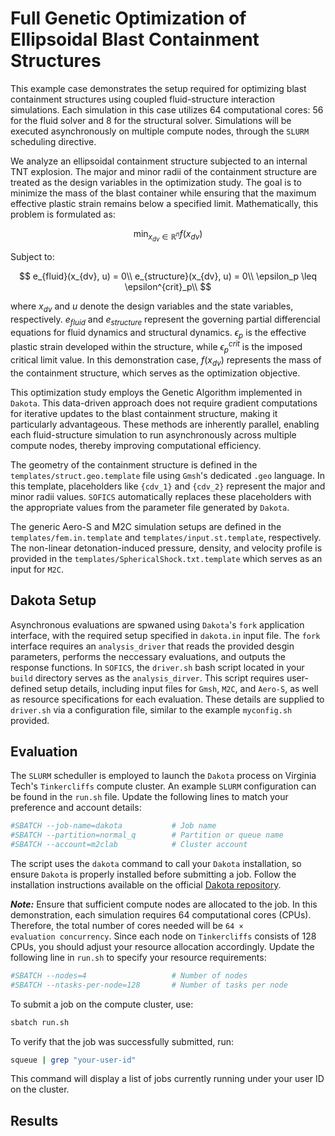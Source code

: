 # Full Genetic Optimization of Ellipsoidal Blast Containment Structures

This example case demonstrates the setup required for optimizing blast containment structures using coupled fluid-structure interaction simulations. Each simulation in this case utilizes 64 computational cores: 56 for the fluid solver and 8 for the structural solver. Simulations will be executed asynchronously on multiple compute nodes, through the `SLURM` scheduling directive.

We analyze an ellipsoidal containment structure subjected to an internal TNT explosion. The major and minor radii of the containment structure are treated as the design variables in the optimization study. The goal is to minimize the mass of the blast container while ensuring that the maximum effective plastic strain remains below a specified limit. Mathematically, this problem is formulated as:

$$
\min_{x_{dv} \in \mathbb{R}^n} f\big(x_{dv}\big)
$$

Subject to:

$$
e_{fluid}(x_{dv}, u) = 0\\
e_{structure}(x_{dv}, u) = 0\\
\epsilon_p \leq \epsilon^{crit}_p\\
$$

where $x_{dv}$ and $u$ denote the design variables and the state variables, respectively. $e_{fluid}$ and $e_{structure}$ represent the governing partial differencial equations for fluid dynamics and structural dynamics. $\epsilon_p$ is the effective plastic strain developed within the structure, while $\epsilon^{crit}_p$ is the imposed critical limit value. In this demonstration case, $f(x_{dv})$ represents the mass of the containment structure, which serves as the optimization objective.

This optimization study employs the Genetic Algorithm implemented in `Dakota`. This data-driven approach does not require gradient computations for iterative updates to the blast containment structure, making it particularly advantageous. These methods are inherently parallel, enabling each fluid-structure simulation to run asynchronously across multiple compute nodes, thereby improving computational efficiency.

The geometry of the containment structure is defined in the `templates/struct.geo.template` file using `Gmsh`'s dedicated `.geo` language. In this template, placeholders like `{cdv_1}` and `{cdv_2}` represent the major and minor radii values. `SOFICS` automatically replaces these placeholders with the appropriate values from the parameter file generated by `Dakota`.

The generic Aero-S and M2C simulation setups are defined in the `templates/fem.in.template` and `templates/input.st.template`, respectively. The non-linear detonation-induced pressure, density, and velocity profile is provided in the `templates/SphericalShock.txt.template` which serves as an input for `M2C`.

<!-- ## Structural simualtion setup -->

<!-- ## Fluid simulation setup -->

## Dakota Setup

Asynchronous evaluations are spwaned using `Dakota`'s `fork` application interface, with the required setup specified in `dakota.in` input file. The `fork` interface requires an `analysis_driver` that reads the provided desgin parameters, performs the neccessary evaluations, and outputs the response functions. In `SOFICS`, the `driver.sh` bash script located in your `build` directory serves as the `analysis_dirver`. This script requires user-defined setup details, including input files for `Gmsh`, `M2C`, and `Aero-S`, as well as resource specifications for each evaluation. These details are supplied to `driver.sh` via a configuration file, similar to the example `myconfig.sh` provided. 

<!-- The required parameters to be defined in this configuration file are listed below.

* Fluid simulation setup
    * ***M2C_INPUT***: Should be set to the name of the `M2C` input file that contains the configuration for the fluid simulation. The file must contain `under ConcurrentPrograms { under AeroS { FSIAlgorithm = ByAeroS; }}` which instructs `M2C` to treat the simulation as a coupled fluid-structure interaction simulation.
    * ***M2C_AUX***: Should be a colon-delimited list of additional files required by `M2C` for the fluid simulation, e.g., `file1:file2:file3`.
    * ***M2C_EXE***: Should be set to the path of your personal `M2C` executable. By default, `SOFICS` uses the locally packaged version of `M2C` if available; otherwise, an error will be raised.
    * ***M2C_SIZE***: Should be set to the number of computational cores allocated to `M2C` for each coupled fluid-structure interaction simulation.
* Structural simulation setup
    * ***AEROS_INPUT***: Should be set to the name of the `Aero-S` input file that contains the configuration for the structural simulation. The file must contain `EMBEDDED #` card, where `#` is replaced with the surface ID of the embedded or the wetted surface as defined in the `Gmsh` input file. This card instructs `Aero-S` to treat the simulation as a coupled fluid-structure interaction simulation.
    * ***AEROS_EXE***: Should be set to the path of your personal `Aero-S` executable. By default, `SOFICS` uses the locally packaged version of `Aero-S` if available; otherwise, an error will be raised.
    * ***AEROS_SIZE***: Should be set to the number of computational cores allocated to `Aero-S` for each coupled fluid-structure interaction simulation.
* Finite-element meshing setup
    * ***GMSH_INPUT***: Should be set to the name of the `Gmsh` input file that defines the procedure for building and meshing the structural geometry. The continuous design variables provided by `Dakota` can be used in this file by wrapping the variable name in `{}`. `SOFICS` uses the default variable names, where continuous design variables follow the pattern `cdv_i`, and continuous state variables follow `csv_i`.
    * ***GMSH_EXE***: Should be set to the path of your personal `Gmsh` executable. If `Gmsh` is installed correctly, this variable can simply be `GMSH_EXE=gmsh`.
* Miscellaneous
    * ***TEMPLATE_DIR***: Should be the name of the directory where you store all the input file templates, if you choose to organize them in one location. By default, `SOFICS` uses the directory from which the `Dakota` job is launched.
    * ***EVALUATION_CONCURRENCY***: Should reflect the evaluation concurrency specified in the `Dakota` input file. -->

## Evaluation

The `SLURM` scheduller is employed to launch the `Dakota` process on Virginia Tech's `Tinkercliffs` compute cluster. An example `SLURM` configuration can be found in the `run.sh` file. Update the following lines to match your preference and account details:

```sh
#SBATCH --job-name=dakota           # Job name
#SBATCH --partition=normal_q        # Partition or queue name
#SBATCH --account=m2clab            # Cluster account
```

The script uses the `dakota` command to call your `Dakota` installation, so ensure `Dakota` is properly installed before submitting a job. Follow the installation instructions available on the official [Dakota repository](https://github.com/snl-dakota/dakota?tab=coc-ov-file).

***Note:*** Ensure that sufficient compute nodes are allocated to the job. In this demonstration, each simulation requires 64 computational cores (CPUs). Therefore, the total number of cores needed will be `64 × evaluation concurrency`. Since each node on `Tinkercliffs` consists of 128 CPUs, you should adjust your resource allocation accordingly. Update the following line in `run.sh` to specify your resource requirements:
```sh
#SBATCH --nodes=4                   # Number of nodes
#SBATCH --ntasks-per-node=128       # Number of tasks per node
```

To submit a job on the compute cluster, use:

```sh
sbatch run.sh
```

To verify that the job was successfully submitted, run:

```sh
squeue | grep "your-user-id"
```

This command will display a list of jobs currently running under your user ID on the cluster.

## Results

